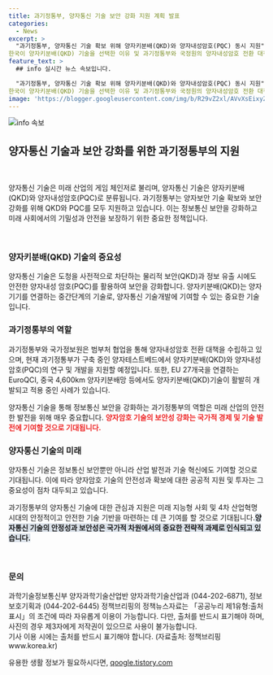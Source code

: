 ```yaml
---
title: 과기정통부, 양자통신 기술 보안 강화 지원 계획 발표
categories:
  - News
excerpt: >
  "과기정통부, 양자통신 기술 확보 위해 양자키분배(QKD)와 양자내성암호(PQC) 동시 지원" 
한국이 양자키분배(QKD) 기술을 선택한 이유 및 과기정통부와 국정원의 양자내성암호 전환 대책, 양자테스트베드 구축 등이 진행 중임. 또한, EU와 중국 등의 양자통신 기술 적용 사례 언급. furthermore, 전화번호 및 출처 안내 포함.
feature_text: >
  ## info 실시간 뉴스 속보입니다.

  "과기정통부, 양자통신 기술 확보 위해 양자키분배(QKD)와 양자내성암호(PQC) 동시 지원" 
한국이 양자키분배(QKD) 기술을 선택한 이유 및 과기정통부와 국정원의 양자내성암호 전환 대책, 양자테스트베드 구축 등이 진행 중임. 또한, EU와 중국 등의 양자통신 기술 적용 사례 언급. furthermore, 전화번호 및 출처 안내 포함.
image: 'https://blogger.googleusercontent.com/img/b/R29vZ2xl/AVvXsEixyZcFfHzMRdzZMjFBmAUKJYCLCGyLL1o632UiGVXcaFdKo_bkvkuCioo0uUKlGfBVcT3P84aROyZIXSBEx3Aw5nCQ3pTgDom1WDC4m8eifvWiAmWEEVb4x6G_l8C0QH225ldMjyaFvpxGEBGNO37VmDTDMHGhJPq73UglMfDca1-0aw/s1600/blogspot.png'
---
```


<p><img src="https://blogger.googleusercontent.com/img/b/R29vZ2xl/AVvXsEixyZcFfHzMRdzZMjFBmAUKJYCLCGyLL1o632UiGVXcaFdKo_bkvkuCioo0uUKlGfBVcT3P84aROyZIXSBEx3Aw5nCQ3pTgDom1WDC4m8eifvWiAmWEEVb4x6G_l8C0QH225ldMjyaFvpxGEBGNO37VmDTDMHGhJPq73UglMfDca1-0aw/s1600/blogspot.png" alt="info 속보" /></p>

<h2 data-ke-size="size26">양자통신 기술과 보안 강화를 위한 과기정통부의 지원</h2>

<p data-ke-size="size16">&nbsp;</p>

<p>양자통신 기술은 미래 산업의 게임 체인저로 불리며, 양자통신 기술은 양자키분배(QKD)와 양자내성암호(PQC)로 분류됩니다. 과기정통부는 양자보안 기술 확보와 보안 강화를 위해 QKD와 PQC를 모두 지원하고 있습니다. 이는 정보통신 보안을 강화하고 미래 사회에서의 기밀성과 안전을 보장하기 위한 중요한 정책입니다.</p>

<p data-ke-size="size16">&nbsp;</p>

<h3><b>양자키분배(QKD) 기술의 중요성</b></h3>

<p>양자통신 기술은 도청을 사전적으로 차단하는 물리적 보안(QKD)과 정보 유출 시에도 안전한 양자내성 암호(PQC)를 활용하여 보안을 강화합니다. 양자키분배(QKD)는 양자기기를 연결하는 중간단계의 기술로, 양자통신 기술개발에 기여할 수 있는 중요한 기술입니다.</p>

<h3><b>과기정통부의 역할</b></h3>

<p>과기정통부와 국가정보원은 범부처 협업을 통해 양자내성암호 전환 대책을 수립하고 있으며, 현재 과기정통부가 구축 중인 양자테스트베드에서 양자키분배(QKD)와 양자내성암호(PQC)의 연구 및 개발을 지원할 예정입니다. 또한, EU 27개국을 연결하는 EuroQCI, 중국 4,600km 양자키분배망 등에서도 양자키분배(QKD)기술이 활발히 개발되고 적용 중인 사례가 있습니다.</p>

<p>양자통신 기술을 통해 정보통신 보안을 강화하는 과기정통부의 역할은 미래 산업의 안전한 발전을 위해 매우 중요합니다. <b><span style="color: #ee2323;">양자암호 기술의 보안성 강화는 국가적 경제 및 기술 발전에 기여할 것으로 기대됩니다.</span></b></p>

<h3><b>양자통신 기술의 미래</b></h3>

<p>양자통신 기술은 정보통신 보안뿐만 아니라 산업 발전과 기술 혁신에도 기여할 것으로 기대됩니다. 이에 따라 양자암호 기술의 안전성과 확보에 대한 공공적 지원 및 투자는 그 중요성이 점차 대두되고 있습니다.</p>

<p>과기정통부의 양자통신 기술에 대한 관심과 지원은 미래 지능형 사회 및 4차 산업혁명 시대의 안정적이고 안전한 기술 기반을 마련하는 데 큰 기여를 할 것으로 기대됩니다.<b><span style="background-color: #21538527;">양자통신 기술의 안정성과 보안성은 국가적 차원에서의 중요한 전략적 과제로 인식되고 있습니다.</span></b></p>

<p data-ke-size="size16">&nbsp;</p>

<h3>문의</h3>

<p>과학기술정보통신부 양자과학기술산업반 양자과학기술산업과 (044-202-6871), 정보보호기획과 (044-202-6445)
정책브리핑의 정책뉴스자료는 「공공누리 제1유형:출처표시」의 조건에 따라 자유롭게 이용이 가능합니다. 다만, 출처를 반드시 표기해야 하며, 사진의 경우 제3자에게 저작권이 있으므로 사용이 불가능합니다. <br>기사 이용 시에는 출처를 반드시 표기해야 합니다. (자료출처: 정책브리핑 www.korea.kr)</p>
유용한 생활 정보가 필요하시다면, <a href="https://qoogle.tistory.com" rel="dofollow">qoogle.tistory.com</a>


